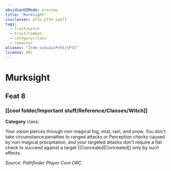```yaml
---
obsidianUIMode: preview
title: "Murksight"
cssclasses: pf2e,pf2e-spell
tags:
  - trait/witch
  - trait/common
  - category/class
  - remaster
aliases: "Item.vunLAaiPvh5jSFV1"
license: ORC
---
```

# Murksight
## Feat 8
### [[cool folder/Important stuff/Reference/Classes/Witch]]

**Category** class; 




Your vision pierces through non-magical fog, mist, rain, and snow. You don't take circumstance penalties to ranged attacks or Perception checks caused by non-magical precipitation, and your targeted attacks don't require a flat check to succeed against a target [[Concealed|Concealed]] only by such effects.

*Source: Pathfinder Player Core*
*ORC*
